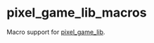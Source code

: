 # pixel_game_lib_macros

Macro support for [pixel_game_lib](https://github.com/tversteeg/pixel_game_lib).
